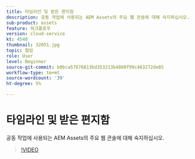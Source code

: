 ```yaml
---
title: 타임라인 및 받은 편지함
description: 공동 작업에 사용되는 AEM Assets의 주요 웹 콘솔에 대해 숙지하십시오.
sub-product: assets
feature: 워크플로우
version: cloud-service
kt: 4540
thumbnail: 32051.jpg
topic: 협업
role: User
level: Beginner
source-git-commit: b0bca57676813bd353213b4808f99c463272de85
workflow-type: tm+mt
source-wordcount: '39'
ht-degree: 5%

---
```



# 타임라인 및 받은 편지함

공동 작업에 사용되는 AEM Assets의 주요 웹 콘솔에 대해 숙지하십시오.

>[!VIDEO](https://video.tv.adobe.com/v/32051/?quality=12&learn=on&hidetitle=true)